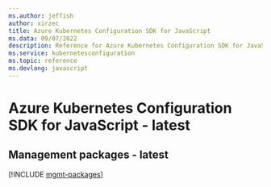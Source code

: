 ```yaml
---
ms.author: jeffish
author: xirzec
title: Azure Kubernetes Configuration SDK for JavaScript
ms.data: 09/07/2022
description: Reference for Azure Kubernetes Configuration SDK for JavaScript
ms.service: kubernetesconfiguration
ms.topic: reference
ms.devlang: javascript
---
```

# Azure Kubernetes Configuration SDK for JavaScript - latest

## Management packages - latest
[!INCLUDE [mgmt-packages](kubernetes-configuration-mgmt-index.md)]